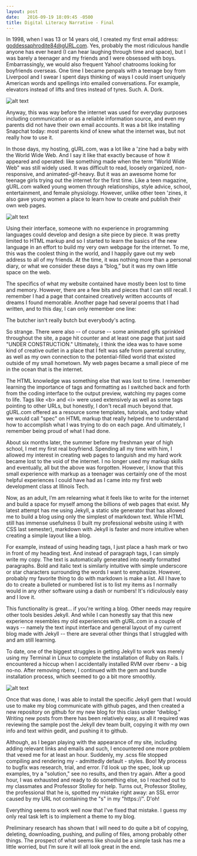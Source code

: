 ```yaml
---
layout: post
date:   2016-09-19 18:09:45 -0500
title: Digital Literacy Narrative - Final
---
```


In 1998, when I was 13 or 14 years old, I created my first email
address: goddessaphrodite84@gURL.com. Yes, probably the most
ridiculous handle anyone has ever heard (I can hear laughing through
time and space), but I was barely a teenager and my friends and I were
obsessed with boys. Embarrassingly, we would also frequent Yahoo!
chatrooms looking for boyfriends overseas. One time I became penpals
with a teenage boy from Liverpool and I swear I spent days thinking of
ways I could insert uniquely American words and spellings into emailed
conversations. For example, elevators instead of lifts and tires
instead of tyres. Such. A. Dork.

![alt text](/dwblog/images/amy1998-2.jpg "Photo of myself circa 1998")

Anyway, this was way before the internet was used for everyday
purposes including communication or as a reliable information source,
and even my parents did not have their own email accounts. It was a
bit like installing Snapchat today: most parents kind of knew what the
internet was, but not really how to use it.

In those days, my hosting, gURL.com, was a lot like a 'zine had a baby
with the World Wide Web. And I say it like that exactly because of how
it appeared and operated: like something made when the term "World
Wide Web" was still widely used. It was difficult to read, loosely
organized, non-responsive, and animated-gif-heavy. But it was an
awesome home for teenage girls trying out the internet for the first
time. Like a teen magazine, gURL.com walked young women through
relationships, style advice, school, entertainment, and female
physiology. However, unlike other teen 'zines, it also gave young
women a place to learn how to create and publish their own web pages.

![alt text](/dwblog/images/gURL_Hompage_2000.PNG "Screenshot of the gURL.com homepage in 2000")

Using their interface, someone with no experience in programming
languages could develop and design a site piece by piece. It was
pretty limited to HTML markup and so I started to learn the basics of
the new language in an effort to build my very own webpage for the
internet. To me, this was the coolest thing in the world, and I
happily gave out my web address to all of my friends. At the time, it
was nothing more than a personal diary, or what we consider these days
a “blog,” but it was my own little space on the web.

The specifics of what my website contained have mostly been lost to
time and memory. However, there are a few bits and pieces that I can
still recall. I remember I had a page that contained creatively
written accounts of dreams I found memorable. Another page had several
poems that I had written, and to this day, I can only remember one
line:

The butcher isn't really butch but everybody's acting.

So strange. There were also -- of course -- some animated gifs
sprinkled throughout the site, a page hit counter and at least one
page that just said "UNDER CONSTRUCTION." Ultimately, I think the idea
was to have some kind of creative outlet in a place that I felt was
safe from parental scrutiny, as well as my own connection to the
potential-filled world that existed outside of my small hometown. My
web pages became a small piece of me in the ocean that is the
internet.

The HTML knowledge was something else that was lost to time. I
remember learning the importance of tags and formatting as I switched
back and forth from the coding interface to the output preview,
watching my pages come to life. Tags like \<b> and \<i> were used
extensively as well as some tags pointing to other URLs, but honestly,
I don't recall much beyond that. gURL.com offered as a resource some
templates, tutorials, and today what we would call "spec" on HTML
markup that really helped me to understand how to accomplish what I
was trying to do on each page.  And ultimately, I remember being proud
of what I had done.

About six months later, the summer before my freshman year of high
school, I met my first real boyfriend. Spending all my time with him,
I allowed my interest in creating web pages to languish and my hard
work became lost to the void of the internet. I no longer used my
markup skills and eventually, all but the above was forgotten.
However, I know that this small experience with markup as a teenager
was certainly one of the most helpful experiences I could have had as
I came into my first web development class at Illinois Tech.

Now, as an adult, I’m am relearning what it feels like to write for
the internet and build a space for myself among the billions of web
pages that exist. My latest attempt has me using Jekyll, a static site
generator that has allowed me to build a blog using only the simplest
of markdown text. While HTML still has immense usefulness (I built my
professional website using it with CSS last semester), markdown with
Jekyll is faster and more intuitive when creating a simple layout like
a blog.

For example, instead of using heading tags, I just place a hash mark
or two in front of my heading text.  And instead of paragraph tags, I
can simply write my copy. The text is automatically generated into
neatly formatted paragraphs.  Bold and italic text is similarly
intuitive with simple underscore or star characters surrounding the
words I want to emphasize.  However, probably my favorite thing to do
with markdown is make a list.  All I have to do to create a bulleted
or numbered list is to list my items as I normally would in any other
software using a dash or numbers!  It's ridiculously easy and I love
it.

This functionality is great... if you're writing a blog.  Other needs
may require other tools besides Jekyll.  And while I can honestly say
that this new experience resembles my old experiences with gURL.com in
a couple of ways -- namely the text input interface and general layout
of my current blog made with Jekyll -- there are several other things
that I struggled with and am still learning.

To date, one of the biggest struggles in getting Jekyll to work was
merely using my Terminal in Linux to complete the installation of Ruby
on Rails. I encountered a hiccup when I accidentally installed RVM
over rbenv - a big no-no.  After removing rbenv, I continued with the
gem and bundle installation process, which seemed to go a bit more
smoothly.

![alt text](/dwblog/images/Yay_Rails.jpg "Yay! I did it!")

Once that was done, I was able to install the specific Jekyll gem that
I would use to make my blog communicate with github pages, and then
created a new repository on github for my new blog for this class
under “dwblog.” Writing new posts from there has been relatively easy,
as all it required was reviewing the sample post the Jekyll dev team
built, copying it with my own info and text within gedit, and pushing
it to github.

Although, as I began playing with the appearance of my site, including
adding relevant links and emails and such, I encountered one more
problem that vexed me for at least an hour.  Suddenly, my .scss file
stopped compiling and rendering my - admittedly default - styles.
Boo!  My process to bugfix was research, trial, and error.  I'd look
up the spec, look up examples, try a "solution," see no results, and
then try again.  After a good hour, I was exhausted and ready to do
something else, so I reached out to my classmates and Professor
Stolley for help.  Turns out, Professor Stolley, the professional that
he is, spotted my mistake right away: an SSL error caused by my URL
not containing the "s" in my "https://".  D'oh!

Everything seems to work well now that I've fixed that mistake.  I
guess my only real task left is to implement a theme to my blog.

Preliminary research has shown that I will need to do quite a bit of
copying, deleting, downloading, pushing, and pulling of files, among
probably other things. The prospect of what seems like should be a
simple task has me a little worried, but I’m sure it will all look
great in the end.
